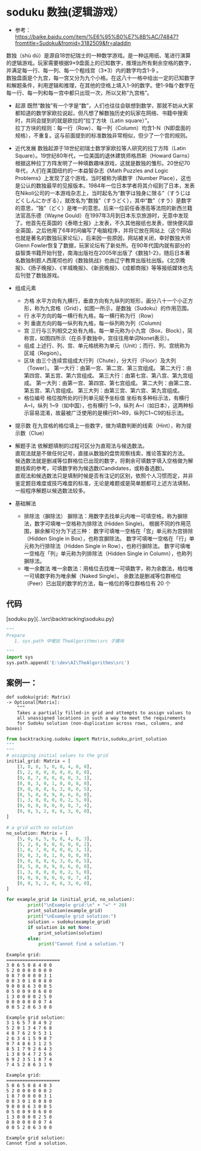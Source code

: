 # soduku   数独(逻辑游戏）

- 参考：
https://baike.baidu.com/item/%E6%95%B0%E7%8B%AC/74847?fromtitle=Sudoku&fromid=3182509&fr=aladdin

数独（shù dú）是源自18世纪瑞士的一种数学游戏。是一种运用纸、笔进行演算的逻辑游戏。玩家需要根据9×9盘面上的已知数字，推理出所有剩余空格的数字，并满足每一行、每一列、每一个粗线宫（3*3）内的数字均含1-9 。<br>
数独盘面是个九宫，每一宫又分为九个小格。在这八十一格中给出一定的已知数字和解题条件，利用逻辑和推理，在其他的空格上填入1-9的数字。使1-9每个数字在每一行、每一列和每一宫中都只出现一次，所以又称“九宫格”。

- 起源
既然“数独”有一个字是“数”，人们也往往会联想到数学，那就不妨从大家都知道的数学家欧拉说起，但凡想了解数独历史的玩家在网络、书籍中搜索时，共同会提到的就是欧拉的“拉丁方块（Latin square）”。<br>
拉丁方块的规则：每一行（Row）、每一列（Column）均含1-N（N即盘面的规格），不重复。这与前面提到的标准数独非常相似，但少了一个宫的规则。<br>
- 近代发展
数独起源于18世纪初瑞士数学家欧拉等人研究的拉丁方阵（Latin Square）。19世纪80年代，一位美国的退休建筑师格昂斯（Howard Garns）根据这种拉丁方阵发明了一种填数趣味游戏，这就是数独的雏形。20世纪70年代，人们在美国纽约的一本益智杂志《Math Puzzles and Logic Problems》上发现了这个游戏，当时被称为填数字（Number Place），这也是公认的数独最早的见报版本。1984年一位日本学者将其介绍到了日本，发表在Nikoli公司的一本游戏杂志上，当时起名为“数字は独身に限る”（すうじはどくしんにかぎる），就改名为“数独”（すうどく），其中“数”（すう）是数字的意思，“独”（どく）是唯一的意思。后来一位前任香港高等法院的新西兰籍法官高乐德（Wayne Gould）在1997年3月到日本东京旅游时，无意中发现了。他首先在英国的《泰晤士报》上发表，不久其他报纸也发表，很快便风靡全英国，之后他用了6年时间编写了电脑程序，并将它放在网站上（这个网站也就是著名的数独玩家论坛），后来因一些原因，网站被关闭，幸好数独大师Glenn Fowler恢复了数据，玩家论坛有了新处所。在90年代国内就有部分的益智类书籍开始刊登，南海出版社在2005年出版了《数独1-2》，随后日本著名数独制题人西尾彻也的《数独挑战》也由辽宁教育出版社出版。《北京晚报》、《扬子晚报》、《羊城晚报》、《新民晚报》、《成都商报》等等报纸媒体也先后刊登了数独游戏。
- 组成元素
  - 方格
水平方向有九横行，垂直方向有九纵列的矩形，画分八十一个小正方形，称为九宫格（Grid），如图一所示，是数独（Sudoku）的作用范围。
  - 行
水平方向的每一横行有九格，每一横行称为行（Row）
  - 列
  垂直方向的每一纵列有九格，每一纵列称为列（Column)
  - 宫
  三行与三列相交之处有九格，每一单元称为小九宫（Box、Block），简称宫，如图四所示（在杀手数独中，宫往往用单词Nonet表示）。
  - 组成
上述行、列、宫、单元格统称为单元（Unit）；而行、列、宫统称为区域（Region）。
  - 区块
由三个连续宫组成大行列（Chute），分大行（Floor）及大列（Tower）。
第一大行：由第一宫、第二宫、第三宫组成。
第二大行：由第四宫、第五宫、第六宫组成。
第三大行：由第七宫、第八宫、第九宫组成。
第一大列：由第一宫、第四宫、第七宫组成。
第二大列：由第二宫、第五宫、第八宫组成。
第三大列：由第三宫、第六宫、第九宫组成。
  - 格位编号
格位按所处的行列单元赋予坐标值
坐标有多种标示法，有横行 A~I，纵列 1~9（如中国），也有横行 1~9，纵列 A~I（如日本），这两种标示容易混淆，故最被广泛使用的是横行R1~R9，纵列C1~C9的标示法。
 - 提示数
  在九宫格的格位填上一些数字，做为填数判断的线索（Hint），称为提示数（Clue）

- 解题手法
依解题填制的过程可区分为直观法与候选数法。<br>
直观法就是不做任何记号，直接从数独的盘势观察线索，推论答案的方法。<br>
候选数法就是删减等位群格位已出现的数字，将剩余可填数字填入空格做为解题线索的参考，可填数字称为候选数(Candidates，或称备选数)。<br>
直观法和候选数法只是填制时候是否有注记的区别，依照个人习惯而定，并非鉴定题目难度或技巧难度的标准，无论是难题或是简单题都可上述方法填制，一般程序解题以候选数法较多。<br>

- 基础解法
  - 排除法（摒除法）
摒除法：用数字去找单元内唯一可填空格，称为摒除法，数字可填唯一空格称为排除法 (Hidden Single)。
根据不同的作用范围，摒余解可分为下述三种：
数字可填唯一空格在「宫」单元称为宫排除（Hidden Single in Box），也称宫摒除法。
数字可填唯一空格在「行」单元称为行排除法（Hidden Single in Row），也称行摒除法。
数字可填唯一空格在「列」单元称为列排除法（Hidden Single in Column），也称列摒除法。
  - 唯一余数法
唯一余数法：用格位去找唯一可填数字，称为余数法，格位唯一可填数字称为唯余解（Naked Single）。
余数法是删减等位群格位（Peer）已出现的数字的方法，每一格位的等位群格位有 20 个  


## 代码
[soduku.py]{..\src\backtracking\soduku.py}




```python
"""
Prepare
   1. sys.path 中增加 TheAlgorithms\src 子模块

"""
import sys
sys.path.append('E:\dev\AI\TheAlgorithms\src')

```

## 案例一： 

```
def sudoku(grid: Matrix) 
-> Optional[Matrix]:
    """
    Takes a partially filled-in grid and attempts to assign values to
    all unassigned locations in such a way to meet the requirements
    for Sudoku solution (non-duplication across rows, columns, and boxes)
```


```python
from backtracking.sudoku import Matrix,sudoku,print_solution
"""
"""
# assigning initial values to the grid
initial_grid: Matrix = [
    [3, 0, 6, 5, 0, 8, 4, 0, 0],
    [5, 2, 0, 0, 0, 0, 0, 0, 0],
    [0, 8, 7, 0, 0, 0, 0, 3, 1],
    [0, 0, 3, 0, 1, 0, 0, 8, 0],
    [9, 0, 0, 8, 6, 3, 0, 0, 5],
    [0, 5, 0, 0, 9, 0, 6, 0, 0],
    [1, 3, 0, 0, 0, 0, 2, 5, 0],
    [0, 0, 0, 0, 0, 0, 0, 7, 4],
    [0, 0, 5, 2, 0, 6, 3, 0, 0],
]

# a grid with no solution
no_solution: Matrix = [
    [5, 0, 6, 5, 0, 8, 4, 0, 3],
    [5, 2, 0, 0, 0, 0, 0, 0, 2],
    [1, 8, 7, 0, 0, 0, 0, 3, 1],
    [0, 0, 3, 0, 1, 0, 0, 8, 0],
    [9, 0, 0, 8, 6, 3, 0, 0, 5],
    [0, 5, 0, 0, 9, 0, 6, 0, 0],
    [1, 3, 0, 0, 0, 0, 2, 5, 0],
    [0, 0, 0, 0, 0, 0, 0, 7, 4],
    [0, 0, 5, 2, 0, 6, 3, 0, 0],
]

for example_grid in (initial_grid, no_solution):
        print("\nExample grid:\n" + "=" * 20)
        print_solution(example_grid)
        print("\nExample grid solution:")
        solution = sudoku(example_grid)
        if solution is not None:
            print_solution(solution)
        else:
            print("Cannot find a solution.")

```

    
    Example grid:
    ====================
    3 0 6 5 0 8 4 0 0 
    5 2 0 0 0 0 0 0 0 
    0 8 7 0 0 0 0 3 1 
    0 0 3 0 1 0 0 8 0 
    9 0 0 8 6 3 0 0 5 
    0 5 0 0 9 0 6 0 0 
    1 3 0 0 0 0 2 5 0 
    0 0 0 0 0 0 0 7 4 
    0 0 5 2 0 6 3 0 0 
    
    Example grid solution:
    3 1 6 5 7 8 4 9 2 
    5 2 9 1 3 4 7 6 8 
    4 8 7 6 2 9 5 3 1 
    2 6 3 4 1 5 9 8 7 
    9 7 4 8 6 3 1 2 5 
    8 5 1 7 9 2 6 4 3 
    1 3 8 9 4 7 2 5 6 
    6 9 2 3 5 1 8 7 4 
    7 4 5 2 8 6 3 1 9 
    
    Example grid:
    ====================
    5 0 6 5 0 8 4 0 3 
    5 2 0 0 0 0 0 0 2 
    1 8 7 0 0 0 0 3 1 
    0 0 3 0 1 0 0 8 0 
    9 0 0 8 6 3 0 0 5 
    0 5 0 0 9 0 6 0 0 
    1 3 0 0 0 0 2 5 0 
    0 0 0 0 0 0 0 7 4 
    0 0 5 2 0 6 3 0 0 
    
    Example grid solution:
    Cannot find a solution.
    

